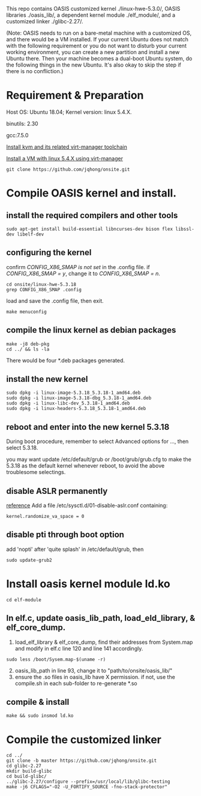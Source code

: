 This repo contains OASIS customized kernel ./linux-hwe-5.3.0/, OASIS libraries ./oasis_lib/, a dependent kernel module ./elf_module/, and a customized linker ./glibc-2.27/. 

(Note: OASIS needs to run on a bare-metal machine with a customized OS, and there would be a VM installed. If your current Ubuntu does not match with the following requirement or you do not want to disturb your current working environment, you can create a new partition and install a new Ubuntu there. Then your machine becomes a dual-boot Ubuntu system, do the following things in the new Ubuntu. It's also okay to skip the step if there is no confliction.)

# Requirement & Preparation
Host OS: Ubuntu 18.04; Kernel version: linux 5.4.X.

binutils: 2.30

gcc:7.5.0

[Install kvm and its related virt-manager toolchain](https://linuxize.com/post/how-to-install-kvm-on-ubuntu-18-04/)


[Install a VM with linux 5.4.X using virt-manager](https://www.tecmint.com/create-virtual-machines-in-kvm-using-virt-manager/4/)

```
git clone https://github.com/jqhong/onsite.git
```

# Compile OASIS kernel and install.

## install the required compilers and other tools
```
sudo apt-get install build-essential libncurses-dev bison flex libssl-dev libelf-dev
```
## configuring the kernel
confirm *CONFIG_X86_SMAP is not set* in the .config file. if *CONFIG_X86_SMAP = y*, change it to *CONFIG_X86_SMAP = n*.
```
cd onsite/linux-hwe-5.3.18
grep CONFIG_X86_SMAP .config
```  
load and save the .config file, then exit.
```
make menuconfig 
```
## compile the linux kernel as debian packages
```
make -j8 deb-pkg
cd ../ && ls -la
```
There would be four *.deb packages generated.

## install the new kernel
```
sudo dpkg -i linux-image-5.3.18_5.3.18-1_amd64.deb 
sudo dpkg -i linux-image-5.3.18-dbg_5.3.18-1_amd64.deb
sudo dpkg -i linux-libc-dev_5.3.18-1_amd64.deb   
sudo dpkg -i linux-headers-5.3.18_5.3.18-1_amd64.deb 
```
    
## reboot and enter into the new kernel 5.3.18
During boot procedure, remember to select Advanced options for ..., then select 5.3.18.

you may want update /etc/default/grub or /boot/grub/grub.cfg to make the 5.3.18 as the default kernel whenever reboot, to avoid the above troublesome selectings. 

## disable ASLR permanently
[reference](https://askubuntu.com/questions/318315/how-can-i-temporarily-disable-aslr-address-space-layout-randomization)
Add a file /etc/sysctl.d/01-disable-aslr.conf containing:
```
kernel.randomize_va_space = 0
```
## disable pti through boot option
add 'nopti' after 'quite splash' in /etc/default/grub, then 
```
sudo update-grub2
```
# Install oasis kernel module ld.ko
```
cd elf-module
```
## In elf.c, update oasis_lib_path, load_eld_library, & elf_core_dump. 

1. load_elf_library & elf_core_dump, find their addresses from System.map and modify in elf.c line 120 and line 141 accordingly. 
```
sudo less /boot/Sysem.map-$(uname -r)
```
2. oasis_lib_path in line 93, change it to "path/to/onsite/oasis_lib/"
3. ensure the .so files in oasis_lib have X permission. if not, use the compile.sh in each sub-folder to re-generate *.so

## compile & install
```
make && sudo insmod ld.ko
```

# Compile the customized linker
```
cd ../
git clone -b master https://github.com/jqhong/onsite.git
cd glibc-2.27
mkdir build-glibc
cd build-glibc/
../glibc-2.27/configure --prefix=/usr/local/lib/glibc-testing
make -j6 CFLAGS="-O2 -U_FORTIFY_SOURCE -fno-stack-protector"
```
